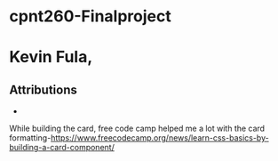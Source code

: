# cpnt260-Finalproject

# Kevin Fula,

## Attributions
-
While building the card, free code camp helped me a lot with the card formatting-https://www.freecodecamp.org/news/learn-css-basics-by-building-a-card-component/



